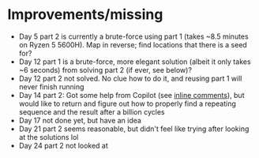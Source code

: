 # Improvements/missing

- Day 5 part 2 is currently a brute-force using part 1 (takes ~8.5 minutes on Ryzen 5 5600H). Map in reverse; find locations that there is a seed for?
- Day 12 part 1 is a brute-force, more elegant solution (albeit it only takes ~6 seconds) from solving part 2 (if ever, see below)?
- Day 12 part 2 not solved. No clue how to do it, and reusing part 1 will never finish running
- Day 14 part 2: Got some help from Copilot (see [inline comments](src/solvers/Day14.ts#L43)), but would like to return and figure out how to properly find a repeating sequence and the result after a billion cycles
- Day 17 not done yet, but have an idea
- Day 21 part 2 seems reasonable, but didn't feel like trying after looking at the solutions lol
- Day 24 part 2 not looked at
